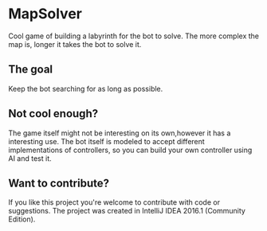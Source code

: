 # MapSolver
Cool game of building a labyrinth for the bot to solve.
The more complex the map is, longer it takes the bot to solve it. 

## The goal
Keep the bot searching for as long as possible.

## Not cool enough?
The game itself might not be interesting on its own,however it has a interesting use.
The bot itself is modeled to accept different implementations of controllers, so you can build your own controller using AI and test it.


## Want to contribute?
If you like this project you're welcome to contribute with code or suggestions.
The project was created in IntelliJ IDEA 2016.1 (Community Edition).
